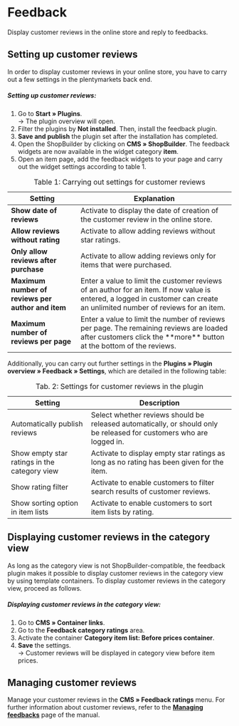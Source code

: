 ﻿# Feedback

Display customer reviews in the online store and reply to feedbacks.

## Setting up customer reviews

In order to display customer reviews in your online store, you have to carry out a few settings in the plentymarkets back end.

##### Setting up customer reviews:

1. Go to **Start » Plugins**.<br /> → The plugin overview will open.
2. Filter the plugins by **Not installed**. Then, install the feedback plugin.
3. **Save and publish** the plugin set after the installation has completed.
4. Open the ShopBuilder by clicking on **CMS » ShopBuilder**. The feedback widgets are now available in the widget category **item**.
5. Open an item page, add the feedback widgets to your page and carry out the widget settings according to table 1.

<table>
<caption>Table 1: Carrying out settings for customer reviews</caption>
	<thead>
		<th>
			Setting
		</th>
		<th>
			Explanation
		</th>
	</thead>
	<tbody>
        <tr>
			<td>
				<b>Show date of reviews</b>
			</td>
			<td>
				Activate to display the date of creation of the customer review in the online store.
			</td>
		</tr>
		<tr>
			<td>
				<b>Allow reviews without rating</b>
			</td>
			<td>
				Activate to allow adding reviews without star ratings.
			</td>
		</tr>
		<tr>
			<td>
				<b>Only allow reviews after purchase</b>
			</td>
			<td>
				Activate to allow adding reviews only for items that were purchased.
			</td>
		</tr>
		<tr>
			<td>
				<b>Maximum number of reviews per author and item</b>
			</td>
			<td>Enter a value to limit the customer reviews of an author for an item. If now value is entered, a logged in customer can create an unlimited number of reviews for an item.
			</td>
		</tr>
    <tr>
			<td>
				<b>Maximum number of reviews per page</b>
			</td>
			<td>Enter a value to limit the number of reviews per page. The remaining reviews are loaded after customers click the **more** button at the bottom of the reviews.
			</td>
		</tr>
	</tbody>
</table>

Additionally, you can carry out further settings in the **Plugins » Plugin overview » Feedback » Settings**, which are detailed in the following table:

<table>
<caption>Tab. 2: Settings for customer reviews in the plugin</caption>
	<thead>
		<th>
			Setting
		</th>
		<th>
			Description
		</th>
	</thead>
	<tbody>
        <tr>
			<td>
				Automatically publish reviews
			</td>
			<td>
				Select whether reviews should be released automatically, or should only be released for customers who are logged in.
			</td>
		</tr>
		<tr>
	<td>
		Show empty star ratings in the category view
	</td>
	<td>
		Activate to display empty star ratings as long as no rating has been given for the item.
	</td>
	</tr>
	<tr>
	<td>
		Show rating filter
	</td>
	<td>
		Activate to enable customers to filter search results of customer reviews.
	</td>
	</tr>
	<tr>
	<td>
		Show sorting option in item lists
	</td>
	<td>
		Activate to enable customers to sort item lists by rating.
	</td>
	</tr>
</table>

## Displaying customer reviews in the category view

As long as the category view is not ShopBuilder-compatible, the feedback plugin makes it possible to display customer reviews in the category view by using template containers. To display customer reviews in the category view, proceed as follows.

##### Displaying customer reviews in the category view:

1. Go to **CMS » Container links**.
2. Go to the **Feedback category ratings** area.
3. Activate the container **Category item list: Before prices container**.
4. **Save** the settings.<br />→ Customer reviews will be displayed in category view before item prices.

## Managing customer reviews

Manage your customer reviews in the **CMS » Feedback ratings** menu. For further information about customer reviews, refer to the <a href="https://knowledge.plentymarkets.com/en/omni-channel/online-store/managing-feedbacks" target="_blank"><b>Managing feedbacks</b></a> page of the manual.
